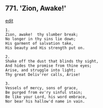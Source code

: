 
## 771.  'Zion, Awake!'
[edit](https://docs.google.com/document/d/1AmUlKTyeUxVtIcKVFoYb3%2DH90S%2D5ces1/edit?mode=html)



    1.
    Zion, awake!  thy slumber break;
    No longer in thy sins lie down;
    His garment of salvation take,
    His beauty and His strength put on.

    2.
    Shake off the dust that blinds thy sight,
    And hides the promise from thine eyes;
    Arise, and struggle into light;
    Thy great Deliv'rer calls, Arise!

    3.
    Vessels of mercy, sons of grace,
    Be purged from ev'ry sinful stain;
    Be like your Lord, his word embrace,
    Nor bear his hallow'd name in vain.
